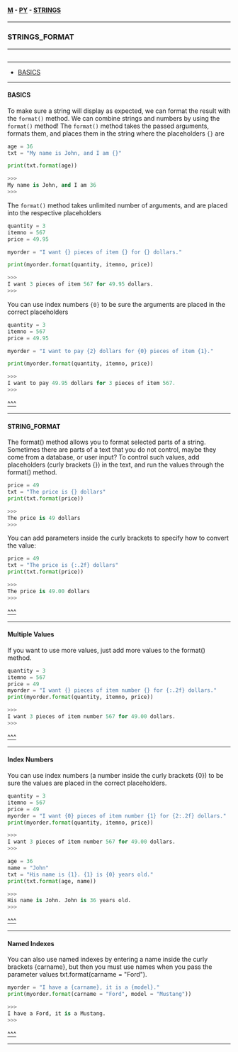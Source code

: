 
#### [M](https://github.com/ttltrk/TTT/blob/master/menu.md) - [PY](https://github.com/ttltrk/TTT/blob/master/PY/PY.md) - [STRINGS](https://github.com/ttltrk/TTT/blob/master/PY/STRINGS/STRINGS.md)

---

### STRINGS_FORMAT

---

```

```

---

* [BASICS](#BASICS)

---

#### BASICS

To make sure a string will display as expected, we can format the result with the ```format()``` method.
We can combine strings and numbers by using the ```format()``` method!
The ```format()``` method takes the passed arguments, formats them, and places them in the string where the placeholders ```{}``` are


```py
age = 36
txt = "My name is John, and I am {}"

print(txt.format(age))

>>>
My name is John, and I am 36
>>>
```

The ```format()``` method takes unlimited number of arguments, and are placed into the respective placeholders

```py
quantity = 3
itemno = 567
price = 49.95

myorder = "I want {} pieces of item {} for {} dollars."

print(myorder.format(quantity, itemno, price))

>>>
I want 3 pieces of item 567 for 49.95 dollars.
>>>
```

You can use index numbers ```{0}``` to be sure the arguments are placed in the correct placeholders

```py
quantity = 3
itemno = 567
price = 49.95

myorder = "I want to pay {2} dollars for {0} pieces of item {1}."

print(myorder.format(quantity, itemno, price))

>>>
I want to pay 49.95 dollars for 3 pieces of item 567.
>>>
```

[^^^](#STRINGS_FORMAT)

---

#### STRING_FORMAT

The format() method allows you to format selected parts of a string.
Sometimes there are parts of a text that you do not control, maybe they come from a database, or user input?
To control such values, add placeholders (curly brackets {}) in the text, and run the values through the format() method.

```py
price = 49
txt = "The price is {} dollars"
print(txt.format(price))

>>>
The price is 49 dollars
>>>
```

You can add parameters inside the curly brackets to specify how to convert the value:

```py
price = 49
txt = "The price is {:.2f} dollars"
print(txt.format(price))

>>>
The price is 49.00 dollars
>>>
```

[^^^](#STRINGS_FORMAT)

---

#### Multiple Values

If you want to use more values, just add more values to the format() method.

```py
quantity = 3
itemno = 567
price = 49
myorder = "I want {} pieces of item number {} for {:.2f} dollars."
print(myorder.format(quantity, itemno, price))

>>>
I want 3 pieces of item number 567 for 49.00 dollars.
>>>
```

[^^^](#STRINGS_FORMAT)

---

#### Index Numbers

You can use index numbers (a number inside the curly brackets {0}) to be sure the values are placed in the correct placeholders.

```py
quantity = 3
itemno = 567
price = 49
myorder = "I want {0} pieces of item number {1} for {2:.2f} dollars."
print(myorder.format(quantity, itemno, price))

>>>
I want 3 pieces of item number 567 for 49.00 dollars.
>>>
```

```py
age = 36
name = "John"
txt = "His name is {1}. {1} is {0} years old."
print(txt.format(age, name))

>>>
His name is John. John is 36 years old.
>>>
```

[^^^](#STRINGS_FORMAT)

---

#### Named Indexes

You can also use named indexes by entering a name inside the curly brackets {carname}, but then you must use names when you pass the parameter values txt.format(carname = "Ford").

```py
myorder = "I have a {carname}, it is a {model}."
print(myorder.format(carname = "Ford", model = "Mustang"))

>>>
I have a Ford, it is a Mustang.
>>>
```

[^^^](#STRINGS_FORMAT)

---
